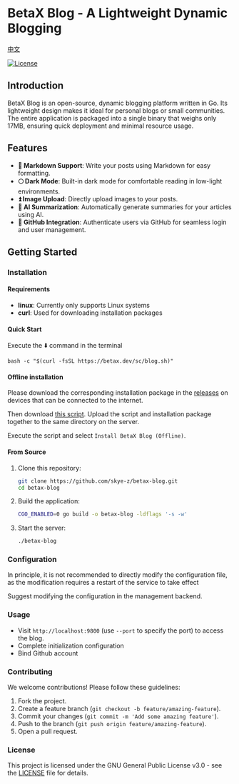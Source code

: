 # BetaX Blog - A Lightweight Dynamic Blogging

[中文](README_zh.md)

[![License](https://img.shields.io/badge/License-GPLv3-blue.svg)](https://www.gnu.org/licenses/gpl-3.0)

## Introduction

BetaX Blog is an open-source, dynamic blogging platform written in Go. Its lightweight design makes it ideal for personal blogs or small communities. The entire application is packaged into a single binary that weighs only 17MB, ensuring quick deployment and minimal resource usage.

## Features

- **📄 Markdown Support**: Write your posts using Markdown for easy formatting.
- **🌕 Dark Mode**: Built-in dark mode for comfortable reading in low-light environments.
- **⏫ Image Upload**: Directly upload images to your posts.
- **🧠 AI Summarization**: Automatically generate summaries for your articles using AI.
- **🔗 GitHub Integration**: Authenticate users via GitHub for seamless login and user management.

## Getting Started

### Installation

#### Requirements

- **linux**: Currently only supports Linux systems
- **curl**: Used for downloading installation packages

#### Quick Start

Execute the ⬇️ command in the terminal

```shell
bash -c "$(curl -fsSL https://betax.dev/sc/blog.sh)"
```

#### Offline installation

Please download the corresponding installation package in the [releases](https://github.com/skye-z/betax-blog/releases) on devices that can be connected to the internet.

Then download [this script](https://betax.dev/sc/blog.sh). Upload the script and installation package together to the same directory on the server.

Execute the script and select `Install BetaX Blog (Offline)`.

#### From Source

1. Clone this repository:
   ```bash
   git clone https://github.com/skye-z/betax-blog.git
   cd betax-blog
   ```
2. Build the application:
   ```bash
   CGO_ENABLED=0 go build -o betax-blog -ldflags '-s -w'
   ```
3. Start the server:
   ```bash
   ./betax-blog
   ```

### Configuration

In principle, it is not recommended to directly modify the configuration file, as the modification requires a restart of the service to take effect

Suggest modifying the configuration in the management backend.

### Usage

- Visit `http://localhost:9800` (use `--port` to specify the port) to access the blog.
- Complete initialization configuration
- Bind Github account

### Contributing

We welcome contributions! Please follow these guidelines:

1. Fork the project.
2. Create a feature branch (`git checkout -b feature/amazing-feature`).
3. Commit your changes (`git commit -m 'Add some amazing feature'`).
4. Push to the branch (`git push origin feature/amazing-feature`).
5. Open a pull request.

### License

This project is licensed under the GNU General Public License v3.0 - see the [LICENSE](LICENSE) file for details.
